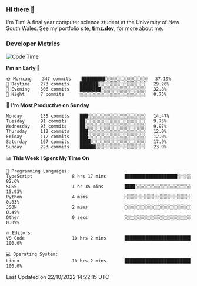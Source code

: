 ### Hi there 👋

I'm Tim! A final year computer science student at the University of New South
Wales. See my portfolio site, <strong><a href="https://timz.dev">timz.dev</a></strong>,
for more about me.

### Developer Metrics

<!-- [![Top Languages](https://github-readme-stats.vercel.app/api/wakatime?username=Tymotex&langs_count=5&custom_title=Top%205%20Languages&hide=Other&theme=material-palenight)](https://github.com/anuraghazra/github-readme-stats) -->

<!--START_SECTION:waka-->
![Code Time](http://img.shields.io/badge/Code%20Time-1%2C102%20hrs%2024%20mins-blue)

**I'm an Early 🐤** 

```text
🌞 Morning    347 commits    █████████░░░░░░░░░░░░░░░░   37.19% 
🌆 Daytime    273 commits    ███████░░░░░░░░░░░░░░░░░░   29.26% 
🌃 Evening    306 commits    ████████░░░░░░░░░░░░░░░░░   32.8% 
🌙 Night      7 commits      ░░░░░░░░░░░░░░░░░░░░░░░░░   0.75%

```
📅 **I'm Most Productive on Sunday** 

```text
Monday       135 commits    ███░░░░░░░░░░░░░░░░░░░░░░   14.47% 
Tuesday      91 commits     ██░░░░░░░░░░░░░░░░░░░░░░░   9.75% 
Wednesday    93 commits     ██░░░░░░░░░░░░░░░░░░░░░░░   9.97% 
Thursday     112 commits    ███░░░░░░░░░░░░░░░░░░░░░░   12.0% 
Friday       112 commits    ███░░░░░░░░░░░░░░░░░░░░░░   12.0% 
Saturday     167 commits    ████░░░░░░░░░░░░░░░░░░░░░   17.9% 
Sunday       223 commits    ██████░░░░░░░░░░░░░░░░░░░   23.9%

```


📊 **This Week I Spent My Time On** 

```text
💬 Programming Languages: 
TypeScript               8 hrs 17 mins       ████████████████████░░░░░   82.6% 
SCSS                     1 hr 35 mins        ████░░░░░░░░░░░░░░░░░░░░░   15.93% 
Python                   4 mins              ░░░░░░░░░░░░░░░░░░░░░░░░░   0.83% 
JSON                     2 mins              ░░░░░░░░░░░░░░░░░░░░░░░░░   0.49% 
Other                    0 secs              ░░░░░░░░░░░░░░░░░░░░░░░░░   0.09%

🔥 Editors: 
VS Code                  10 hrs 2 mins       █████████████████████████   100.0%

💻 Operating System: 
Linux                    10 hrs 2 mins       █████████████████████████   100.0%

```


 Last Updated on 22/10/2022 14:22:15 UTC
<!--END_SECTION:waka-->

<!-- [![Tymotex's GitHub stats](https://github-readme-stats.vercel.app/api?username=Tymotex)](https://github.com/anuraghazra/github-readme-stats) -->
